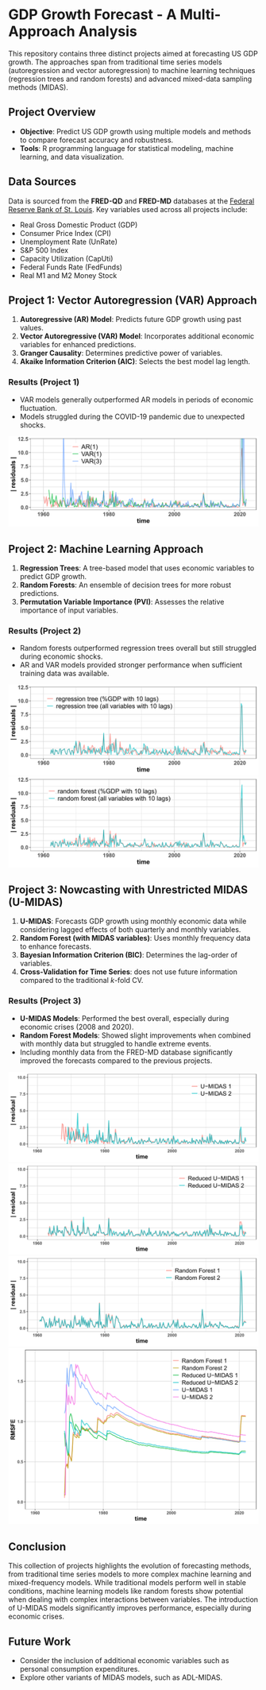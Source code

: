 # GDP Growth Forecast - A Multi-Approach Analysis

This repository contains three distinct projects aimed at forecasting US GDP growth. The approaches span from traditional time series models (autoregression and vector autoregression) to machine learning techniques (regression trees and random forests) and advanced mixed-data sampling methods (MIDAS). 

## Project Overview
- **Objective**: Predict US GDP growth using multiple models and methods to compare forecast accuracy and robustness.
- **Tools**: R programming language for statistical modeling, machine learning, and data visualization.

## Data Sources
Data is sourced from the **FRED-QD** and **FRED-MD** databases at the [Federal Reserve Bank of St. Louis](https://research.stlouisfed.org/econ/mccracken/fred-databases/). Key variables used across all projects include:
- Real Gross Domestic Product (GDP)
- Consumer Price Index (CPI)
- Unemployment Rate (UnRate)
- S&P 500 Index
- Capacity Utilization (CapUti)
- Federal Funds Rate (FedFunds)
- Real M1 and M2 Money Stock

## Project 1: Vector Autoregression (VAR) Approach
1. **Autoregressive (AR) Model**: Predicts future GDP growth using past values.
2. **Vector Autoregressive (VAR) Model**: Incorporates additional economic variables for enhanced predictions.
3. **Granger Causality**: Determines predictive power of variables.
4. **Akaike Information Criterion (AIC)**: Selects the best model lag length.

### Results (Project 1)
- VAR models generally outperformed AR models in periods of economic fluctuation.
- Models struggled during the COVID-19 pandemic due to unexpected shocks.

![P1 results](readmePlot/res_AR.png)

## Project 2: Machine Learning Approach
1. **Regression Trees**: A tree-based model that uses economic variables to predict GDP growth.
2. **Random Forests**: An ensemble of decision trees for more robust predictions.
3. **Permutation Variable Importance (PVI)**: Assesses the relative importance of input variables.

### Results (Project 2)
- Random forests outperformed regression trees overall but still struggled during economic shocks.
- AR and VAR models provided stronger performance when sufficient training data was available.

![P2 results 1](readmePlot/res_RT.png)
![P2 results 2](readmePlot/res_RF.png)

## Project 3: Nowcasting with Unrestricted MIDAS (U-MIDAS)
1. **U-MIDAS**: Forecasts GDP growth using monthly economic data while considering lagged effects of both quarterly and monthly variables.
2. **Random Forest (with MIDAS variables)**: Uses monthly frequency data to enhance forecasts.
3. **Bayesian Information Criterion (BIC)**: Determines the lag-order of variables.
4. **Cross-Validation for Time Series**: does not use future information compared to the traditional *k*-fold CV.

### Results (Project 3)
- **U-MIDAS Models**: Performed the best overall, especially during economic crises (2008 and 2020).
- **Random Forest Models**: Showed slight improvements when combined with monthly data but struggled to handle extreme events.
- Including monthly data from the FRED-MD database significantly improved the forecasts compared to the previous projects.

![P3 results 1](readmePlot/res_um.png)
![P3 results 2](readmePlot/res_um_r.png)
![P3_result_3](readmePlot/res_rf.png)
![results 1](readmePlot/RMSFE.png)

## Conclusion
This collection of projects highlights the evolution of forecasting methods, from traditional time series models to more complex machine learning and mixed-frequency models. While traditional models perform well in stable conditions, machine learning models like random forests show potential when dealing with complex interactions between variables. The introduction of U-MIDAS models significantly improves performance, especially during economic crises.

## Future Work
- Consider the inclusion of additional economic variables such as personal consumption expenditures.
- Explore other variants of MIDAS models, such as ADL-MIDAS.
